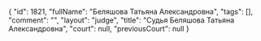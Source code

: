{
    "id": 1821,
    "fullName": "Беляшова Татьяна Александровна",
    "tags": [],
    "comment": "",
    "layout": "judge",
    "title": "Судья Беляшова Татьяна Александровна",
    "court": null,
    "previousCourt": null
}